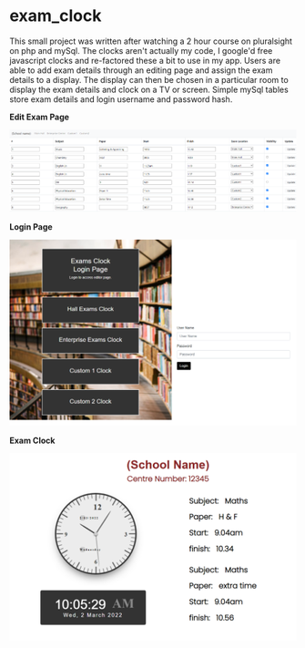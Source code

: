 # exam_clock

This small project was written after watching a 2 hour course on pluralsight on php and mySql. 
The clocks aren't actually my code, I google'd free javascript clocks and re-factored these a bit to use in my app. 
Users are able to add exam details through an editing page and assign the exam details to a display. The display can then be chosen in a particular 
room to display the exam details and clock on a TV or screen. Simple mySql tables store exam details and login username and password hash.

**Edit Exam Page**

![Edit exam page](img/admin_page_exam_clock.png)


**Login Page**

![Login page](img/login_page.png)


**Exam Clock**

![Exam clock page](img/exam_clock1.png)
